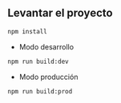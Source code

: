 ## Levantar el proyecto

``` bash
npm install
```

- Modo desarrollo

``` bash
npm run build:dev
```

- Modo producción

``` bash
npm run build:prod
```